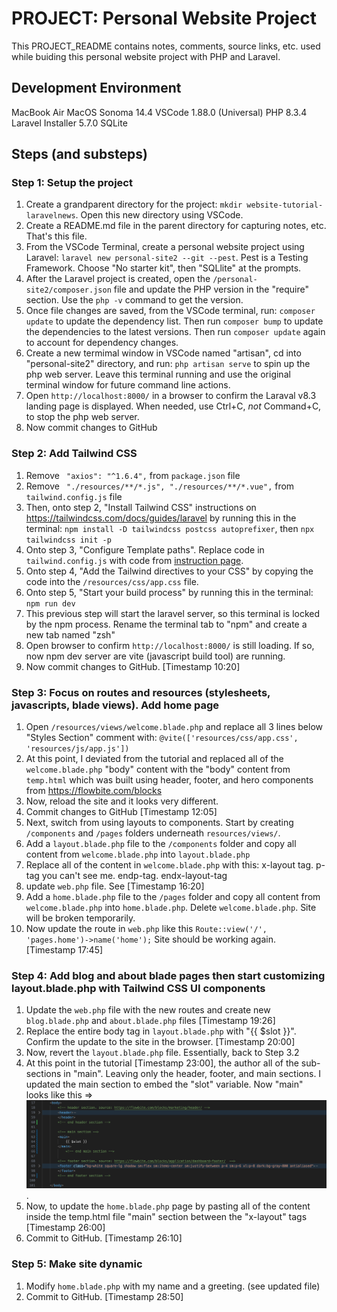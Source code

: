 # PROJECT: Personal Website Project 
This PROJECT_README contains notes, comments, source links, etc. used while buiding this personal website project with PHP and Laravel. 

## Development Environment
MacBook Air
MacOS Sonoma 14.4
VSCode 1.88.0 (Universal)
PHP 8.3.4
Laravel Installer 5.7.0
SQLite


## Steps (and substeps)
### Step 1: Setup the project
1. Create a grandparent directory for the project: `mkdir website-tutorial-laravelnews`. Open this new directory using VSCode.
2. Create a README.md file in the parent directory for capturing notes, etc. That's this file.    
3. From the VSCode Terminal, create a personal website project using Laravel: `laravel new personal-site2 --git --pest`. Pest is a Testing Framework. Choose "No starter kit", then "SQLlite" at the prompts.
4. After the Laravel project is created, open the `/personal-site2/composer.json` file and update the PHP version in the "require" section. Use the `php -v` command to get the version. 
5. Once file changes are saved, from the VSCode terminal, run: `composer update` to update the dependency list. Then run `composer bump` to update the dependencies to the latest versions. Then run `composer update` again to account for dependency changes.
5. Create a new termimal window in VSCode named "artisan", cd into "personal-site2" directory, and run: `php artisan serve` to spin up the php web server. Leave this terminal running and use the original terminal window for future command line actions. 
6. Open `http://localhost:8000/` in a browser to confirm the Laraval v8.3 landing page is displayed. When needed, use Ctrl+C, _not_ Command+C, to stop the php web server.
7. Now commit changes to GitHub 

### Step 2: Add Tailwind CSS
1. Remove ` "axios": "^1.6.4",` from `package.json` file
2. Remove ` "./resources/**/*.js", "./resources/**/*.vue",` from `tailwind.config.js` file
3. Then, onto step 2, "Install Tailwind CSS" instructions on https://tailwindcss.com/docs/guides/laravel by running this in the terminal: `npm install -D tailwindcss postcss autoprefixer`, then `npx tailwindcss init -p`
4. Onto step 3, "Configure Template paths". Replace code in `tailwind.config.js` with code from [instruction page](https://tailwindcss.com/docs/guides/laravel). 
5. Onto step 4, "Add the Tailwind directives to your CSS" by copying the code into the `/resources/css/app.css` file.
6. Onto step 5, "Start your build process" by running this in the terminal: `npm run dev`
7. This previous step will start the laravel server, so this terminal is locked by the npm process. Rename the terminal tab to "npm" and create a new tab named "zsh"
8. Open browser to confirm `http://localhost:8000/` is still loading. If so, now npm dev server are vite (javascript build tool) are running. 
9. Now commit changes to GitHub. [Timestamp 10:20]

### Step 3: Focus on routes and resources (stylesheets, javascripts, blade views). Add home page
1. Open `/resources/views/welcome.blade.php` and replace all 3 lines below "Styles Section" comment with: `@vite(['resources/css/app.css', 'resources/js/app.js'])`
2. At this point, I deviated from the tutorial and replaced all of the `welcome.blade.php` "body" content with the "body" content from `temp.html` which was built using header, footer, and hero components from https://flowbite.com/blocks 
3. Now, reload the site and it looks very different.
4. Commit changes to GitHub [Timestamp 12:05]
5. Next, switch from using layouts to components. Start by creating `/components` and `/pages` folders underneath `resources/views/`. 
6. Add a `layout.blade.php` file to the `/components` folder and copy all content from `welcome.blade.php` into `layout.blade.php`
7. Replace all of the content in `welcome.blade.php` with this: x-layout tag. p-tag you can't see me. endp-tag. endx-layout-tag
8. update `web.php` file. See [Timestamp 16:20]
9. Add a `home.blade.php` file to the `/pages` folder and copy all content from `welcome.blade.php` into `home.blade.php`. Delete `welcome.blade.php`. Site will be broken temporarily.
10. Now update the route in `web.php` like this `Route::view('/', 'pages.home')->name('home');` Site should be working again. [Timestamp 17:45]

### Step 4: Add blog and about blade pages then start customizing layout.blade.php with Tailwind CSS UI components  
1. Update the `web.php` file with the new routes and create  new `blog.blade.php` and `about.blade.php` files [Timestamp 19:26]
2. Replace the entire body tag in `layout.blade.php` with "{{ $slot }}". Confirm the update to the site in the browser.  [Timestamp 20:00] 
3. Now, revert the `layout.blade.php` file. Essentially, back to Step 3.2  
4. At this point in the tutorial [Timestamp 23:00], the author all of the sub-sections in "main". Leaving only the header, footer, and main sections. I updated the main section to embed the "slot" variable. Now "main" looks like this => ![code screenshot](Screenshot_1.png). 
5. Now, to update the `home.blade.php` page by pasting all of the content inside the temp.html file "main" section between the "x-layout" tags [Timestamp 26:00]
6. Commit to GitHub. [Timestamp 26:10]

### Step 5: Make site dynamic 
1. Modify `home.blade.php` with my name and a greeting. (see updated file)
2. Commit to GitHub. [Timestamp 28:50] 








